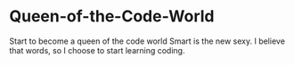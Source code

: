 Queen-of-the-Code-World
=======================

Start to become a queen of the code world
Smart is the new sexy. I believe that words, so I choose to start learning coding.
